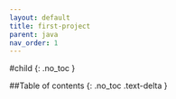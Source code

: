 ```yaml
---
layout: default
title: first-project
parent: java
nav_order: 1
---
```


#child
{: .no_toc }

##Table of contents
{: .no_toc .text-delta }


